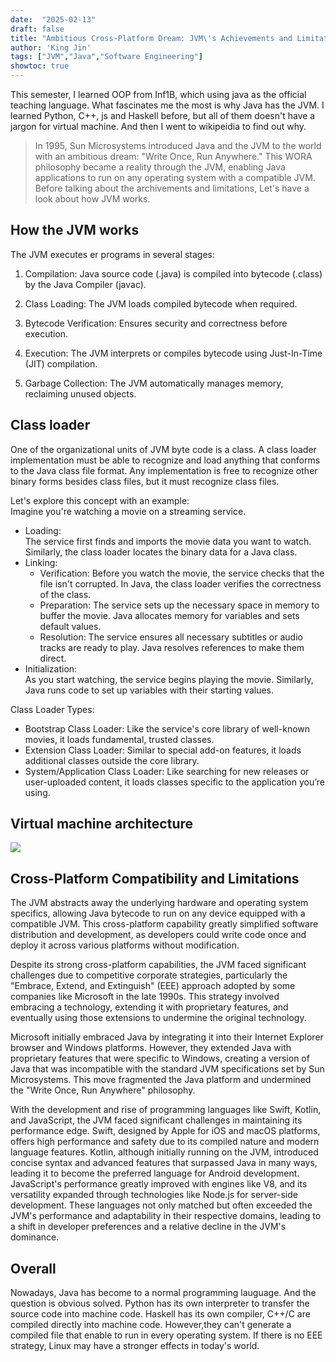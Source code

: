 ```yaml
---
date:  "2025-02-13"
draft: false
title: "Ambitious Cross-Platform Dream: JVM\'s Achievements and Limitations"
author: 'King Jin'
tags: ["JVM","Java","Software Engineering"]
showtoc: true
---
```

This semester, I learned OOP from Inf1B, which using java as the official teaching language. What fascinates me the most is why Java has the JVM. I learned Python, C++, js and Haskell before, but all of them doesn't have a jargon for virtual machine. And then I went to wikipeidia to find out why.

> In 1995, Sun Microsystems introduced Java and the JVM to the world with an ambitious dream: "Write Once, Run Anywhere." This WORA philosophy became a reality through the JVM, enabling Java applications to run on any operating system with a compatible JVM. Before talking about the archivements and limitations, Let's have a look about how JVM works.

## How the JVM works
The JVM executes er programs in several stages:

1. Compilation: Java source code (.java) is compiled into bytecode (.class) by the Java Compiler (javac).

2. Class Loading: The JVM loads compiled bytecode when required.

3. Bytecode Verification: Ensures security and correctness before execution.

4. Execution: The JVM interprets or compiles bytecode using Just-In-Time (JIT) compilation.

5. Garbage Collection: The JVM automatically manages memory, reclaiming unused objects.

## Class loader
One of the organizational units of JVM byte code is a class. A class loader implementation must be able to recognize and load anything that conforms to the Java class file format. Any implementation is free to recognize other binary forms besides class files, but it must recognize class files.   

Let's explore this concept with an example:      
Imagine you're watching a movie on a streaming service.   
- Loading:   
    The service first finds and imports the movie data you want to watch. Similarly, the class loader locates the binary data for a Java class.   
- Linking:   
    - Verification: Before you watch the movie, the service checks that the file isn't corrupted. In Java, the class loader verifies the correctness of the class.   
    - Preparation: The service sets up the necessary space in memory to buffer the movie. Java allocates memory for variables and sets default values.   
    - Resolution: The service ensures all necessary subtitles or audio tracks are ready to play. Java resolves references to make them direct.   
- Initialization:   
    As you start watching, the service begins playing the movie. Similarly, Java runs code to set up variables with their starting values.   

Class Loader Types:   
- Bootstrap Class Loader: Like the service's core library of well-known movies, it loads fundamental, trusted classes.   
- Extension Class Loader: Similar to special add-on features, it loads additional classes outside the core library.   
- System/Application Class Loader: Like searching for new releases or user-uploaded content, it loads classes specific to the application you’re using.   
 
## Virtual machine architecture
![](/TechStuff/JvmSpec7.png)


## Cross-Platform Compatibility and Limitations
The JVM abstracts away the underlying hardware and operating system specifics, allowing Java bytecode to run on any device equipped with a compatible JVM. This cross-platform capability greatly simplified software distribution and development, as developers could write code once and deploy it across various platforms without modification.

Despite its strong cross-platform capabilities, the JVM faced significant challenges due to competitive corporate strategies, particularly the "Embrace, Extend, and Extinguish" (EEE) approach adopted by some companies like Microsoft in the late 1990s. This strategy involved embracing a technology, extending it with proprietary features, and eventually using those extensions to undermine the original technology.

Microsoft initially embraced Java by integrating it into their Internet Explorer browser and Windows platforms. However, they extended Java with proprietary features that were specific to Windows, creating a version of Java that was incompatible with the standard JVM specifications set by Sun Microsystems. This move fragmented the Java platform and undermined the "Write Once, Run Anywhere" philosophy.

With the development and rise of programming languages like Swift, Kotlin, and JavaScript, the JVM faced significant challenges in maintaining its performance edge. Swift, designed by Apple for iOS and macOS platforms, offers high performance and safety due to its compiled nature and modern language features. Kotlin, although initially running on the JVM, introduced concise syntax and advanced features that surpassed Java in many ways, leading it to become the preferred language for Android development. JavaScript's performance greatly improved with engines like V8, and its versatility expanded through technologies like Node.js for server-side development. These languages not only matched but often exceeded the JVM's performance and adaptability in their respective domains, leading to a shift in developer preferences and a relative decline in the JVM's dominance.

## Overall
Nowadays, Java has become to a normal programming lauguage. And the question is obvious solved. Python has its own interpreter to transfer the source code into machine code. Haskell has its own compiler, C++/C are compiled directly into machine code. However,they can't generate a compiled file that enable to run in every operating system. If there is no EEE strategy, Linux may have a stronger effects in today's world.